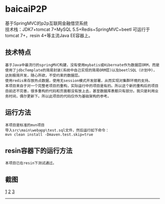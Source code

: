 # baicaiP2P
  基于SpringMVC的p2p互联网金融借贷系统   
  技术栈：JDK7+tomcat 7+MySQL 5.5+Redis+SpringMVC+beetl
  可运行于tomcat 7+，resin 4+等主流Java EE容器上。

## 技术特点
    基于Java中最流行的springMVC构建，没有使用mybatis或Hibernate作为数据层ORM，而是使用了jdbcTemplate的简易封装(系统中自己实现的简易ORM层)以及beetlSQL（计划中），达到极简开发，随心所欲，不受约束的数据层。   
    使用redis来存放热点数据，使用无session模式开发部署，从而实现对集群环境的支持。
    本项目来自于对一个完整老项目的重构，实际运行中的项目是有的。所以这个新的重构后的项目目前还不完善，很多重构的代码和页面都没有放上去，甚至数据库表都只有部分。我只是利用业务时间，偶尔更新下。所以此项目的代码仅作为基础架构的参考。
    
## 运行方法
    本项目是标准的mvn项目
    导入src\main\webapp\test.sql文件，然后运行如下命令：
    mvn clean install -Dmaven.test.skip=true

## resin容器下的运行方法
	本项目已在resin下测试通过。
	
## 截图
[1]
[2]
[3]

------

  [1]: ./screen/index.png
  [2]: ./screen/user.png
  [3]: ./screen/manager.png

